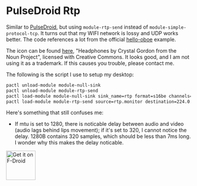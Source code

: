 # PulseDroid Rtp

Similar to [PulseDroid](https://github.com/dront78/PulseDroid), but
using `module-rtp-send` instead of `module-simple-protocol-tcp`. It
turns out that my WIFI network is lossy and UDP works better. The code
references a lot from the official
[hello-oboe](https://github.com/google/oboe/blob/master/samples/hello-oboe/)
example.

The icon can be found
[here](https://thenounproject.com/term/headphones/2494847/),
"Headphones by Crystal Gordon from the Noun Project", licensed with
Creative Commons. It looks good, and I am not using it as a
trademark. If this causes you trouble, please contact me.

The following is the script I use to setup my desktop:

```bash
pactl unload-module module-null-sink
pactl unload-module module-rtp-send
pactl load-module module-null-sink sink_name=rtp format=s16be channels=2 rate=48000
pactl load-module module-rtp-send source=rtp.monitor destination=224.0.0.56 port=4010 mtu=320
```

Here's something that still confuses me:

- If mtu is set to 1280, there is noticable delay between audio and
  video (audio lags behind lips movement); if it's set to 320, I
  cannot notice the delay. 1280B contains 320 samples, which should be
  less than 7ms long. I wonder why this makes the delay noticable.

[<img src="https://fdroid.gitlab.io/artwork/badge/get-it-on.png"
     alt="Get it on F-Droid"
     height="80">](https://f-droid.org/packages/me.wenxinwang.pulsedroidrtp/)
